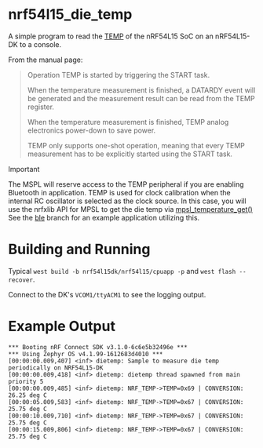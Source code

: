 # nrf54l15_die_temp
A simple program to read the [TEMP](https://docs.nordicsemi.com/bundle/ps_nrf54L15/page/temp.html) of the nRF54L15 SoC on an nRF54L15-DK to a console.

From the manual page:
> Operation
> TEMP is started by triggering the START task.
>
> When the temperature measurement is finished, a DATARDY event will be generated and the measurement result can be read from the TEMP register.
>
> When the temperature measurement is finished, TEMP analog electronics power-down to save power.
>
> TEMP only supports one-shot operation, meaning that every TEMP measurement has to be explicitly started using the START task.

> [!IMPORTANT]
>The MSPL will reserve access to the TEMP peripheral if you are enabling Bluetooth in application. TEMP is used for clock calibration when the internal RC oscillator is selected as the clock source.
> In this case, you will use the nrfxlib API for MPSL to get the die temp via [mpsl_temperature_get()](https://docs.nordicsemi.com/bundle/nrfxlib-apis-latest/page/group_mpsl_temp_ga0be40956c96a226af1083a476fe57148.html#ga0be40956c96a226af1083a476fe57148)
> See the [ble](https://github.com/droidecahedron/nrf54l15_die_temp/tree/ble) branch for an example application utilizing this.

# Building and Running
Typical `west build -b nrf54l15dk/nrf54l15/cpuapp -p` and `west flash --recover`.

Connect to the DK's `VCOM1/ttyACM1` to see the logging output.

# Example Output
```
*** Booting nRF Connect SDK v3.1.0-6c6e5b32496e ***
*** Using Zephyr OS v4.1.99-1612683d4010 ***
[00:00:00.009,407] <inf> dietemp: Sample to measure die temp periodically on NRF54L15-DK
[00:00:00.009,418] <inf> dietemp: dietemp thread spawned from main priority 5
[00:00:00.009,485] <inf> dietemp: NRF_TEMP->TEMP=0x69 | CONVERSION: 26.25 deg C
[00:00:05.009,583] <inf> dietemp: NRF_TEMP->TEMP=0x67 | CONVERSION: 25.75 deg C
[00:00:10.009,710] <inf> dietemp: NRF_TEMP->TEMP=0x67 | CONVERSION: 25.75 deg C
[00:00:15.009,806] <inf> dietemp: NRF_TEMP->TEMP=0x67 | CONVERSION: 25.75 deg C
```
